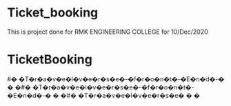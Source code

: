 # Ticket_booking
This is project done for  RMK ENGINEERING COLLEGE for 10/Dec/2020
# TicketBooking
#� �T�r�a�v�e�l�v�e�r�s�e�-�f�r�o�n�t�-�E�n�d�-�
�
�#� �T�r�a�v�e�l�v�e�r�s�e�-�f�r�o�n�t�-�E�n�d�-�
�
�#� �T�r�a�v�e�l�v�e�r�s�e�
�
�
